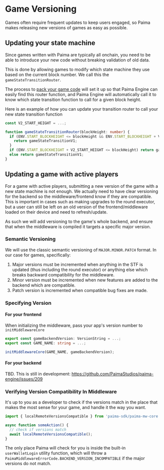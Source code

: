 # Game Versioning

Games often require frequent updates to keep users engaged, so Paima makes releasing new versions of games as easy as possible.

## Updating your state machine

Since games written with Paima are typically all onchain, you need to be able to introduce your new code without breaking validation of old data.

This is done by allowing games to modify which state machine they use based on the current block number. We call this the `gameStateTransitionRouter`.

The process to [pack your game code](../Setting%20Up%20Your%20Environment/how-to-use-paima-engine#packing-your-game-code) will set it up so that Paima Engine can easily find this router function, and Paima Engine will automatically call it to know which state transition function to call for a given block height.

Here is an example of how you can update your transition router to call your new state transition function
```typescript
const V2_START_HEIGHT = ...;

function gameStateTransitionRouter(blockHeight: number) {
  if (ENV.START_BLOCKHEIGHT <= blockHeight && ENV.START_BLOCKHEIGHT + V2_START_HEIGHT > blockHeight) {
    return gameStateTransitionV1;
  }
  if (ENV.START_BLOCKHEIGHT + V2_START_HEIGHT <= blockHeight) return gameStateTransitionV2;
  else return gameStateTransitionV1;
}
```

## Updating a game with active players

For a game with active players, submitting a new version of the game with a new state machine is not enough. We actually need to have clear versioning for the backend so the middleware/frontend know if they are compatible. This is important in cases such as making upgrades to the round executor, but a user can still be left on an old version of the frontend/middleware loaded on their device and need to refresh/update.

As such we will add versioning to the game's whole backend, and ensure that when the middleware is compiled it targets a specific major version.

### Semantic Versioning

We will use the classic semantic versioning of `MAJOR.MINOR.PATCH` format. In our case for games, specifically:

1. Major versions must be incremented when anything in the STF is updated (thus including the round executor) or anything else which breaks backward compatibility for the middleware.
2. Minor version must be incremented when new features are added to the backend which are compatible.
3. Patch version is incremented when compatible bug fixes are made.

### Specifying Version

#### For your frontend

When initializing the middleware, pass your app's version number to `initMiddlewareCore`

```typescript
export const gameBackendVersion: VersionString = ...;
export const GAME_NAME: string = ...;

initMiddlewareCore(GAME_NAME, gameBackendVersion);
```

#### For your backend

TBD. This is still in development: https://github.com/PaimaStudios/paima-engine/issues/209

### Verifying Version Compatibility In Middleware

It's up to you as a developer to check if the versions match in the place that makes the most sense for your game, and handle it the way you want.

```typescript
import { localRemoteVersionsCompatible } from 'paima-sdk/paima-mw-core';

async function someAction() {
  // check if versions match
  await localRemoteVersionsCompatible();
}
```

The only place Paima will check for you is inside the built-in `userWalletLogin` utility function, which will throw a `PaimaMiddlewareErrorCode.BACKEND_VERSION_INCOMPATIBLE` if the major versions do not match.

